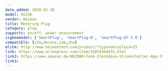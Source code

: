 ```yaml
---
date_added: 2020-01-20
model: HS2SK
vendor: Heiman
title: Metering Plug
category: plug
supports: on/off, power measurement
zigbeemodel: ['SmartPlug', 'SmartPlug-N', 'SmartPlug-EF-3.0']
compatible: [z2m,deconz,iob,zha]
mlink: http://www.heimantech.com/product/?type=detail&id=15
link: https://www.aliexpress.com/item/32859364431.html
link2: https://www.amazon.de/HEIMAN-Funk-Steckdose-Stromschalter-App-Steuerung-kompatibel/dp/B0793RC1DW
link3: 
---
```



